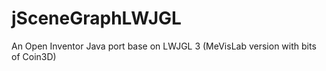 # jSceneGraphLWJGL
An Open Inventor Java port base on LWJGL 3 (MeVisLab version with bits of Coin3D)
